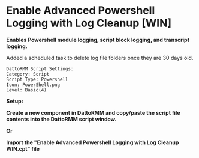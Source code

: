 # Enable Advanced Powershell Logging with Log Cleanup [WIN]
**Enables Powershell module logging, script block logging, and transcript logging.**

Added a scheduled task to delete log file folders once they are 30 days old.

```
DattoRMM Script Settings:
Category: Script
Script Type: Powershell
Icon: PowerShell.png
Level: Basic(4)
```
**Setup:**

**Create a new component in DattoRMM and copy/paste the script file contents into the DattoRMM script window.**

**Or**

**Import the "Enable Advanced Powershell Logging with Log Cleanup WIN.cpt" file**
